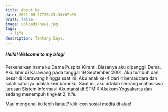 ```yaml
---
title: About Me
date: 2021-09-27T20:23:34+07:00
draft: false
image: uploads/new1.jpg
tags:
  - life
description: Tentang Saya.
---
```

##### Hello! Welcome to my blog!

Perkenalkan nama ku Dema Puspita Kiranti. Biasanya aku dipanggil Dema. Aku lahir di Karawang pada tanggal 19 September 2001. Aku tumbuh dan besar di Karawang hingga saat ini. Aku anak ke-4 dari 4 bersaudara dan salah satunya adalah kembaranku. Saat ini, aku adalah seorang mahasiswa jurusan Sistem Informasi Akuntansi di STMIK Akakom Yogyakarta dan sedang menempuh tingkat 2, *hihi*.

Mau mengenal ku lebih lanjut? klik icon sosial media di atas!